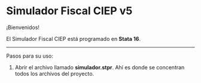# Simulador Fiscal CIEP v5

¡Bienvenidos!

El Simulador Fiscal CIEP está programado en **Stata 16**.

---

Pasos para su uso:

1. Abrir el archivo llamado **simulador.stpr**. Ahí es donde se concentran todos los archivos del proyecto.
